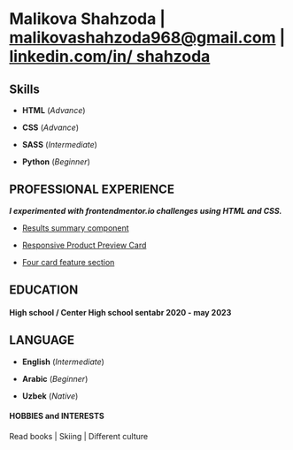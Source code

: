 # Malikova Shahzoda  | malikovashahzoda968@gmail.com | [linkedin.com/in/ shahzoda](www.linkedin.com/in/malikovashahzoda)


##  **Skills**

*  **HTML**   (_Advance_) 

* **CSS**   (_Advance_)

* **SASS**  (_Intermediate_)

* **Python**  (_Beginner_)

##  **PROFESSIONAL EXPERIENCE**
_**I experimented with frontendmentor.io challenges using HTML and CSS.**_

* [Results summary component](https://www.frontendmentor.io/solutions/desktoponly-result-summary-card-with-flexbox-pcNCAZ3LSw)

* [Responsive Product Preview Card](https://korede1004.github.io/product-card/)
  
* [Four card feature section](https://www.frontendmentor.io/solutions/fourcardfeaturesectionfigma-solution-7sXE97tihO)


## **EDUCATION**

#### High school / Center High school sentabr 2020 - may 2023


## **LANGUAGE**
* **English**       (_Intermediate_)

* **Arabic**       (_Beginner_)

* **Uzbek**        (_Native_)

#### **HOBBIES and INTERESTS**

Read books  | Skiing  | Diﬀerent culture





